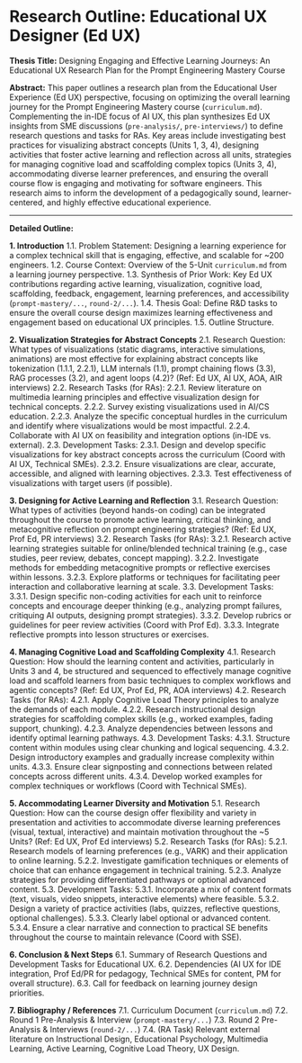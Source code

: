 # Research Outline: Educational UX Designer (Ed UX)

**Thesis Title:** Designing Engaging and Effective Learning Journeys: An Educational UX Research Plan for the Prompt Engineering Mastery Course

**Abstract:** This paper outlines a research plan from the Educational User Experience (Ed UX) perspective, focusing on optimizing the overall learning journey for the Prompt Engineering Mastery course (`curriculum.md`). Complementing the in-IDE focus of AI UX, this plan synthesizes Ed UX insights from SME discussions (`pre-analysis/`, `pre-interviews/`) to define research questions and tasks for RAs. Key areas include investigating best practices for visualizing abstract concepts (Units 1, 3, 4), designing activities that foster active learning and reflection across all units, strategies for managing cognitive load and scaffolding complex topics (Units 3, 4), accommodating diverse learner preferences, and ensuring the overall course flow is engaging and motivating for software engineers. This research aims to inform the development of a pedagogically sound, learner-centered, and highly effective educational experience.

---

**Detailed Outline:**

**1. Introduction**
    1.1. Problem Statement: Designing a learning experience for a complex technical skill that is engaging, effective, and scalable for ~200 engineers.
    1.2. Course Context: Overview of the 5-Unit `curriculum.md` from a learning journey perspective.
    1.3. Synthesis of Prior Work: Key Ed UX contributions regarding active learning, visualization, cognitive load, scaffolding, feedback, engagement, learning preferences, and accessibility (`prompt-mastery/...`, `round-2/...`).
    1.4. Thesis Goal: Define R&D tasks to ensure the overall course design maximizes learning effectiveness and engagement based on educational UX principles.
    1.5. Outline Structure.

**2. Visualization Strategies for Abstract Concepts**
    2.1. Research Question: What types of visualizations (static diagrams, interactive simulations, animations) are most effective for explaining abstract concepts like tokenization (1.1.1, 2.2.1), LLM internals (1.1), prompt chaining flows (3.3), RAG processes (3.2), and agent loops (4.2)? (Ref: Ed UX, AI UX, AOA, AIR interviews)
    2.2. Research Tasks (for RAs):
        2.2.1. Review literature on multimedia learning principles and effective visualization design for technical concepts.
        2.2.2. Survey existing visualizations used in AI/CS education.
        2.2.3. Analyze the specific conceptual hurdles in the curriculum and identify where visualizations would be most impactful.
        2.2.4. Collaborate with AI UX on feasibility and integration options (in-IDE vs. external).
    2.3. Development Tasks:
        2.3.1. Design and develop specific visualizations for key abstract concepts across the curriculum (Coord with AI UX, Technical SMEs).
        2.3.2. Ensure visualizations are clear, accurate, accessible, and aligned with learning objectives.
        2.3.3. Test effectiveness of visualizations with target users (if possible).

**3. Designing for Active Learning and Reflection**
    3.1. Research Question: What types of activities (beyond hands-on coding) can be integrated throughout the course to promote active learning, critical thinking, and metacognitive reflection on prompt engineering strategies? (Ref: Ed UX, Prof Ed, PR interviews)
    3.2. Research Tasks (for RAs):
        3.2.1. Research active learning strategies suitable for online/blended technical training (e.g., case studies, peer review, debates, concept mapping).
        3.2.2. Investigate methods for embedding metacognitive prompts or reflective exercises within lessons.
        3.2.3. Explore platforms or techniques for facilitating peer interaction and collaborative learning at scale.
    3.3. Development Tasks:
        3.3.1. Design specific non-coding activities for each unit to reinforce concepts and encourage deeper thinking (e.g., analyzing prompt failures, critiquing AI outputs, designing prompt strategies).
        3.3.2. Develop rubrics or guidelines for peer review activities (Coord with Prof Ed).
        3.3.3. Integrate reflective prompts into lesson structures or exercises.

**4. Managing Cognitive Load and Scaffolding Complexity**
    4.1. Research Question: How should the learning content and activities, particularly in Units 3 and 4, be structured and sequenced to effectively manage cognitive load and scaffold learners from basic techniques to complex workflows and agentic concepts? (Ref: Ed UX, Prof Ed, PR, AOA interviews)
    4.2. Research Tasks (for RAs):
        4.2.1. Apply Cognitive Load Theory principles to analyze the demands of each module.
        4.2.2. Research instructional design strategies for scaffolding complex skills (e.g., worked examples, fading support, chunking).
        4.2.3. Analyze dependencies between lessons and identify optimal learning pathways.
    4.3. Development Tasks:
        4.3.1. Structure content within modules using clear chunking and logical sequencing.
        4.3.2. Design introductory examples and gradually increase complexity within units.
        4.3.3. Ensure clear signposting and connections between related concepts across different units.
        4.3.4. Develop worked examples for complex techniques or workflows (Coord with Technical SMEs).

**5. Accommodating Learner Diversity and Motivation**
    5.1. Research Question: How can the course design offer flexibility and variety in presentation and activities to accommodate diverse learning preferences (visual, textual, interactive) and maintain motivation throughout the ~5 Units? (Ref: Ed UX, Prof Ed interviews)
    5.2. Research Tasks (for RAs):
        5.2.1. Research models of learning preferences (e.g., VARK) and their application to online learning.
        5.2.2. Investigate gamification techniques or elements of choice that can enhance engagement in technical training.
        5.2.3. Analyze strategies for providing differentiated pathways or optional advanced content.
    5.3. Development Tasks:
        5.3.1. Incorporate a mix of content formats (text, visuals, video snippets, interactive elements) where feasible.
        5.3.2. Design a variety of practice activities (labs, quizzes, reflective questions, optional challenges).
        5.3.3. Clearly label optional or advanced content.
        5.3.4. Ensure a clear narrative and connection to practical SE benefits throughout the course to maintain relevance (Coord with SSE).

**6. Conclusion & Next Steps**
    6.1. Summary of Research Questions and Development Tasks for Educational UX.
    6.2. Dependencies (AI UX for IDE integration, Prof Ed/PR for pedagogy, Technical SMEs for content, PM for overall structure).
    6.3. Call for feedback on learning journey design priorities.

**7. Bibliography / References**
    7.1. Curriculum Document (`curriculum.md`)
    7.2. Round 1 Pre-Analysis & Interview (`prompt-mastery/...`)
    7.3. Round 2 Pre-Analysis & Interviews (`round-2/...`)
    7.4. (RA Task) Relevant external literature on Instructional Design, Educational Psychology, Multimedia Learning, Active Learning, Cognitive Load Theory, UX Design. 